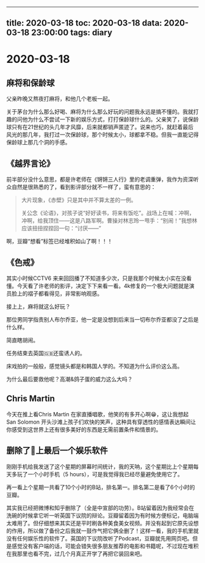 
---
title: 2020-03-18
toc: 2020-03-18
data: 2020-03-18 23:00:00
tags: diary
---


# 2020-03-18

## 麻将和保龄球

父亲昨晚又熬夜打麻将，和他几个老板一起。

关于茅台为什么那么好喝、麻将为什么那么好玩的问题我永远是搞不懂的。我就打趣的问他为什么不尝试一下新的娱乐方式，打打保龄球什么的。父亲笑了，说保龄球只有在21世纪的头几年才风靡，后来就都销声匿迹了。说来也巧，就赶着最后风光的那几年，我打过一次保龄球，那个时候太小，球都拿不稳。但我一直能记得保龄球上那几个洞的手感。

## 《越界言论》

前半部分没什么意思，都是许老师在《锵锵三人行》里的老调重弹，我作为资深听众自然是很熟悉的了，看到影评部分就不一样了，蛮有意思的：


> 大片现象，《赤壁》只是其中并不算太差的一例。
>
> 关公念《论语》，对孩子说“好好读书，将来有饭吃”。战场上在喊：冲啊，冲啊，给我顶住——这是八路军啊。曹操对林志玲一甩手：“别闹！”我想林应该扭扭捏捏回一句：“讨厌——”



啊，豆瓣“想看”标签已经堆积如山了啊！！！

## 《色戒》

其实小时候CCTV6 来来回回播了不知道多少次，只是我那个时候太小实在没看懂。今天看了许老师的影评，决定下下来看一看。4k修复的一个极大问题就是演员脸上的褶子都看得见，非常影响观感。

接上上，麻将就这么好玩？

那位男同学指责别人布尔乔亚，他一定是没想到后来当一切布尔乔亚都没了之后是什么样。

简直瞎胡闹。

任务结束去英国🇬🇧还蛮诱人的。

 床戏拍的一般般，感觉镜头都是和韩国人学的。不知道为什么评价这么高。

为什么最后要救他呢？高潮&鸽子蛋的威力这么大吗？



## Chris Martin

今天在推上看Chris Martin 在家直播唱歌，他笑的有多开心啊😁，这让我想起 San Solomon 开头沙滩上孩子们欢快的笑声，这种具有穿透性的感情表达瞬间让你感受到这世界上还有很多美好的东西是无需前置条件和情景的。





## 删除了📱上最后一个娱乐软件

刚刚手机给我发送了这个星期的屏幕时间统计，我的天呐，这个星期比上个星期每天多玩了一个小时手机（5 hours），可是我觉得我已经尽量避免使用它了。

再一看上个星期一共看了10个小时的B站，排名第一。排名第二是看了6个小时的豆瓣。

其实我已经把微博和知乎删除了（全是中宣部的功劳）。B站留着因为我经常会在洗碗的时候拿它听一听英国下议院的辩论。豆瓣留着因为有时候方便标记，电脑端太难用了。但仔细想来其实还是平时刷各种美食美女视频。并没有起到它原先设想的作用，所以做了备份之后我就一鼓作气把它俩全删了！这样一看，我的手机里就没有任何娱乐性的软件了。英国的下议院改听了Podcast，豆瓣就先用网页吧。但是感觉没有客户端的话，可能会错失很多朋友推荐的电影和书籍呢，不过现在堆积在我那里也看不完，过几个月真正开学了再把它装回来吧。

